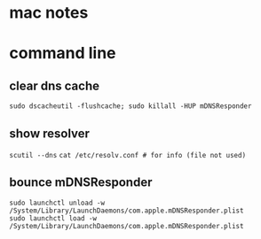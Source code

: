 # mac notes

# command line

## clear dns cache
`sudo dscacheutil -flushcache; sudo killall -HUP mDNSResponder`

## show resolver
`scutil --dns`
`cat /etc/resolv.conf # for info (file not used)`

## bounce mDNSResponder
```
sudo launchctl unload -w /System/Library/LaunchDaemons/com.apple.mDNSResponder.plist
sudo launchctl load -w /System/Library/LaunchDaemons/com.apple.mDNSResponder.plist
```